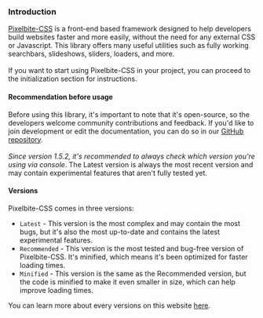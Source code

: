 ### Introduction

[Pixelbite-CSS](https://pixelbite-css.github.io) is a front-end based framework designed to help developers build websites faster and more easily, without the need for any external CSS or Javascript. This library offers many useful utilities such as fully working searchbars, slideshows, sliders, loaders, and more.<br>
<br>
If you want to start using Pixelbite-CSS in your project, you can proceed to the initialization section for instructions.

#### Recommendation before usage

Before using this library, it's important to note that it's open-source, so the developers welcome community contributions and feedback. If you'd like to join development or edit the documentation, you can do so in our [GitHub repository](https://github.com/Pixelbite-CSS/docs-repo). <br>
<br>
_Since version 1.5.2, it's recommended to always check which version you're using via console_. The Latest version is always the most recent version and may contain experimental features that aren't fully tested yet.

#### Versions

Pixelbite-CSS comes in three versions:
- `Latest` - This version is the most complex and may contain the most bugs, but it's also the most up-to-date and contains the latest experimental features.
- `Recommended` - This version is the most tested and bug-free version of Pixelbite-CSS. It's minified, which means it's been optimized for faster loading times.
- `Minified` - This version is the same as the Recommended version, but the code is minified to make it even smaller in size, which can help improve loading times.

You can learn more about every versions on this website [here](https://pixelbite-css.github.io/pixelbite-css).
